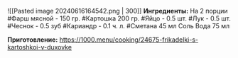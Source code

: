 ![[Pasted image 20240616164542.png | 300]]
**Ингредиенты:**
На 2 порции
#Фарш мясной - 150 гр.
#Картошка 200 гр.
#Яйцо - 0.5 шт.
#Лук - 0.5 шт.
#Чеснок - 0.5 зуб
#Кариандр - 0.1 ч. л.
#Сметана 45 мл
Соль
Вода 75 мл

**Приготовление:**
https://1000.menu/cooking/24675-frikadelki-s-kartoshkoi-v-duxovke